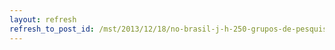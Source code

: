 ```yaml
---
layout: refresh
refresh_to_post_id: /mst/2013/12/18/no-brasil-j-h-250-grupos-de-pesquisa-de-agroecologia-e-mais-de-100-cursos
---
```

